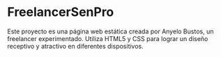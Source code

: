 # FreelancerSenPro
Este proyecto es una página web estática creada por Anyelo Bustos, un freelancer experimentado. Utiliza HTML5 y CSS para lograr un diseño receptivo y atractivo en diferentes dispositivos. 
